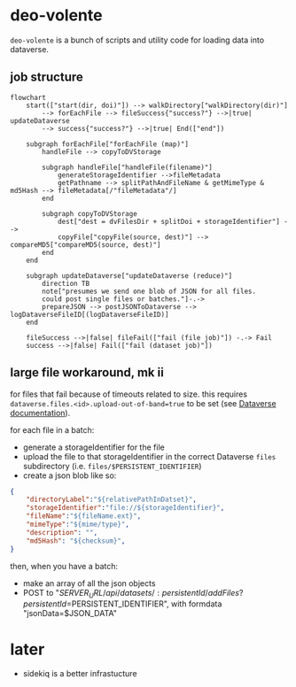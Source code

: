# deo-volente

`deo-volente` is a bunch of scripts and utility code for loading data into dataverse.

## job structure

```mermaid
flowchart
    start(["start(dir, doi)"]) --> walkDirectory["walkDirectory(dir)"]
        --> forEachFile --> fileSuccess{"success?"} -->|true| updateDataverse
        --> success{"success?"} -->|true| End(["end"]) 

    subgraph forEachFile["forEachFile (map)"]
        handleFile --> copyToDVStorage 

        subgraph handleFile["handleFile(filename)"]
            generateStorageIdentifier -->fileMetadata
            getPathname --> splitPathAndFileName & getMimeType & md5Hash --> fileMetadata[/"fileMetadata"/]
        end
        
        subgraph copyToDVStorage
            dest["dest = dvFilesDir + splitDoi + storageIdentifier"] -->
            copyFile["copyFile(source, dest)"] --> compareMD5["compareMD5(source, dest)"]
        end
    end

    subgraph updateDataverse["updateDataverse (reduce)"]
        direction TB
        note["presumes we send one blob of JSON for all files.
        could post single files or batches."]-.->
        prepareJSON --> postJSONToDataverse --> logDataverseFileID[(logDataverseFileID)]
    end

    fileSuccess -->|false| fileFail(["fail (file job)"]) -.-> Fail
    success -->|false| Fail(["fail (dataset job)"])
```

## large file workaround, mk ii

for files that fail because of timeouts related to size. this requires `dataverse.files.<id>.upload-out-of-band=true` to be set (see [Dataverse documentation](https://guides.dataverse.org/en/latest/installation/config.html#file-storage)).

for each file in a batch:

* generate a storageIdentifier for the file
* upload the file to that storageIdentifier in the correct Dataverse `files` subdirectory (i.e. `files/$PERSISTENT_IDENTIFIER`)
* create a json blob like so:

```json
{
    "directoryLabel":"${relativePathInDatset}",
    "storageIdentifier":"file://${storageIdentifier}",
    "fileName":"${fileName.ext}",
    "mimeType":"${mime/type}",
    "description": "",
    "md5Hash": "${checksum}",
}
```

then, when you have a batch:

* make an array of all the json objects
* POST to "$SERVER_URL/api/datasets/:persistentId/addFiles?persistentId=$PERSISTENT_IDENTIFIER", with formdata "jsonData=$JSON_DATA"

# later

* sidekiq is a better infrastucture
